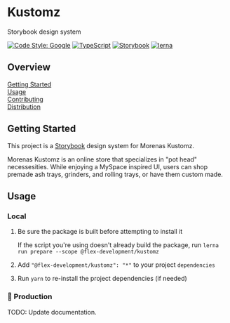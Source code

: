 # Kustomz

Storybook design system

[![Code Style: Google](https://img.shields.io/badge/code%20style-google-blueviolet.svg)](https://github.com/google/gts) [![TypeScript](https://badgen.net/badge/-/typescript?icon=typescript&label)](https://www.typescriptlang.org/) [![Storybook](https://cdn.jsdelivr.net/gh/storybookjs/brand@master/badge/badge-storybook.svg)](https://storybook.js.org/) [![lerna](https://img.shields.io/badge/maintained%20with-lerna-cc00ff.svg)](https://lerna.js.org/)

## Overview

[Getting Started](#getting-started)  
[Usage](#usage)  
[Contributing](docs/CONTRIBUTING.md)  
[Distribution](docs/DISTRIBUTION.md)

## Getting Started

This project is a [Storybook](https://storybook.js.org/) design system for Morenas Kustomz.

Morenas Kustomz is an online store that specializes in "pot head" necessesities. While enjoying a MySpace inspired UI, users can shop premade ash trays, grinders, and rolling trays, or have them custom made.

## Usage

### Local

1. Be sure the package is built before attempting to install it

   If the script you're using doesn't already build the package, run `lerna run prepare --scope @flex-development/kustomz`

2. Add `"@flex-development/kustomz": "*"` to your project `dependencies`

3. Run `yarn` to re-install the project dependencies (if needed)

### 🚧 Production

TODO: Update documentation.
